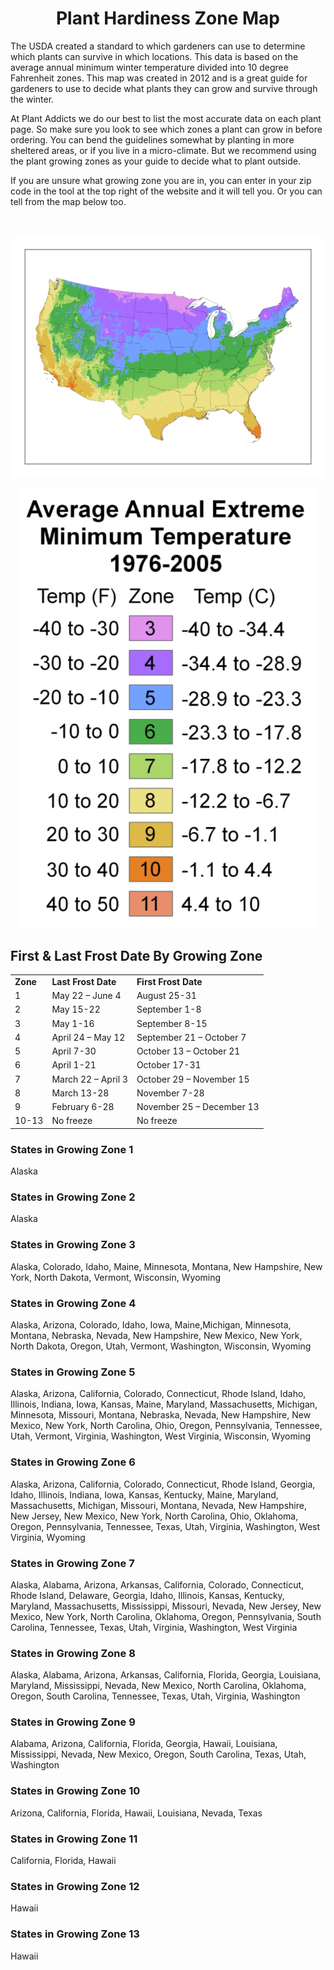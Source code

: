 <div align="middle">

# Plant Hardiness Zone Map

</div>

<div>

<p>The USDA created a standard to which gardeners can use to determine which plants can survive in which locations.  This data is based on the average annual minimum winter temperature divided into 10 degree Fahrenheit zones.  This map was created in 2012 and is a great guide for gardeners to use to decide what plants they can grow and survive through the winter.</p>

<p>At Plant Addicts we do our best to list the most accurate data on each plant page. So make sure you look to see which zones a plant can grow in before ordering. You can bend the guidelines somewhat by planting in more sheltered areas, or if you live in a micro-climate. But we recommend using the plant growing zones as your guide to decide what to plant outside.</p>

<p>If you are unsure what growing zone you are in, you can enter in your zip code in the tool at the top right of the website and it will tell you. Or you can tell from the map below too.</p>

</div>

<br>

<div align="middle">

<a href="plant-zone-map.jpg" title="plant-zone-map.jpg" target="_blank"><img src="plant-zone-map.jpg" width="831px"></a>

<a href="average-annual-extreme-minimum-temperature-1976-2005.png" title="average-annual-extreme-minimum-temperature-1976-2005.png" target="_blank"><img src="average-annual-extreme-minimum-temperature-1976-2005.png" width="476px"></a>

</div>

<div>

## First & Last Frost Date By Growing Zone

<table>
<tbody>
<tr>
<td><strong>Zone</strong></td>
<td><strong>Last Frost Date</strong></td>
<td><strong>First Frost Date</strong></td>
</tr>
<tr></tr>
<tr>
<td>1</td>
<td>May 22 – June 4</td>
<td>August 25-31</td>
</tr>
<tr></tr>
<tr>
<td>2</td>
<td>May 15-22</td>
<td>September 1-8</td>
</tr>
<tr></tr>
<tr>
<td>3</td>
<td>May 1-16</td>
<td>September 8-15</td>
</tr>
<tr></tr>
<tr>
<td>4</td>
<td>April 24 – May 12</td>
<td>September 21 – October 7</td>
</tr>
<tr></tr>
<tr>
<td>5</td>
<td>April 7-30</td>
<td>October 13 – October 21</td>
</tr>
<tr></tr>
<tr>
<td>6</td>
<td>April 1-21</td>
<td>October 17-31</td>
</tr>
<tr></tr>
<tr>
<td>7</td>
<td>March 22 – April 3</td>
<td>October 29 – November 15</td>
</tr>
<tr></tr>
<tr>
<td>8</td>
<td>March 13-28</td>
<td>November 7-28</td>
</tr>
<tr></tr>
<tr>
<td>9</td>
<td>February 6-28</td>
<td>November 25 – December 13</td>
</tr>
<tr></tr>
<tr>
<td data-sheets-numberformat="{">10-13</td>
<td>No freeze</td>
<td>No freeze</td>
</tr>
</tbody>
</table>

### States in Growing Zone 1

Alaska

### States in Growing Zone 2

Alaska

### States in Growing Zone 3

Alaska, Colorado, Idaho, Maine, Minnesota, Montana, New Hampshire, New York, North Dakota, Vermont, Wisconsin, Wyoming

### States in Growing Zone 4

Alaska, Arizona, Colorado, Idaho, Iowa, Maine,Michigan, Minnesota, Montana, Nebraska, Nevada, New Hampshire, New Mexico, New York, North Dakota, Oregon, Utah, Vermont, Washington, Wisconsin, Wyoming

### States in Growing Zone 5

Alaska, Arizona, California, Colorado, Connecticut, Rhode Island, Idaho, Illinois, Indiana, Iowa, Kansas, Maine, Maryland, Massachusetts, Michigan, Minnesota, Missouri, Montana, Nebraska, Nevada, New Hampshire, New Mexico, New York, North Carolina, Ohio, Oregon, Pennsylvania, Tennessee, Utah, Vermont, Virginia, Washington, West Virginia, Wisconsin, Wyoming

### States in Growing Zone 6

Alaska, Arizona, California, Colorado, Connecticut, Rhode Island, Georgia, Idaho, Illinois, Indiana, Iowa, Kansas, Kentucky, Maine, Maryland, Massachusetts, Michigan, Missouri, Montana, Nevada, New Hampshire, New Jersey, New Mexico, New York, North Carolina, Ohio, Oklahoma, Oregon, Pennsylvania, Tennessee, Texas, Utah, Virginia, Washington, West Virginia, Wyoming

### States in Growing Zone 7

Alaska, Alabama, Arizona, Arkansas, California, Colorado, Connecticut, Rhode Island, Delaware, Georgia, Idaho, Illinois, Kansas, Kentucky, Maryland, Massachusetts, Mississippi, Missouri, Nevada, New Jersey, New Mexico, New York, North Carolina, Oklahoma, Oregon, Pennsylvania, South Carolina, Tennessee, Texas, Utah, Virginia, Washington, West Virginia

### States in Growing Zone 8

Alaska, Alabama, Arizona, Arkansas, California, Florida, Georgia, Louisiana, Maryland, Mississippi, Nevada, New Mexico, North Carolina, Oklahoma, Oregon, South Carolina, Tennessee, Texas, Utah, Virginia, Washington

### States in Growing Zone 9

Alabama, Arizona, California, Florida, Georgia, Hawaii, Louisiana, Mississippi, Nevada, New Mexico, Oregon, South Carolina, Texas, Utah, Washington

### States in Growing Zone 10

Arizona, California, Florida, Hawaii, Louisiana, Nevada, Texas 

### States in Growing Zone 11

California, Florida, Hawaii

### States in Growing Zone 12
Hawaii

### States in Growing Zone 13
Hawaii
</div>
